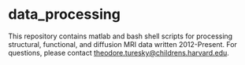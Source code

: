 # data_processing
This repository contains matlab and bash shell scripts for processing structural, functional, and diffusion MRI data written 2012-Present. For questions, please contact theodore.turesky@childrens.harvard.edu.
